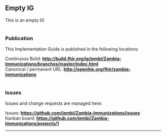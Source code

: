 Empty IG
---
This is an empty IG
<br> </br>
###
### Publication
This Implementation Guide is published in the following locations:

Continuous Build: __http://build.fhir.org/ig/jembi/Zambia-Immunizations/branches/master/index.html__  
Canonical / permanent URL: __http://openhie.org/fhir/zambia-immunizations__
<br> </br>

### Issues
Issues and change requests are managed here:  

Issues:  __https://github.com/jembi/Zambia-Immunizations/issues__  
Kanban board:  __https://github.com/jembi/Zambia-Immunizations/projects/1__  

---
